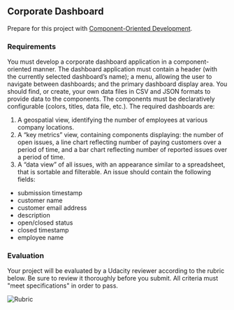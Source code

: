 ## Corporate Dashboard

Prepare for this project with [Component-Oriented Development](https://www.udacity.com/ud895).

### Requirements

You must develop a corporate dashboard application in a component-oriented manner. The dashboard application must contain a header (with the currently selected dashboard’s name); a menu, allowing the user to navigate between dashboards; and the primary dashboard display area. You should find, or create, your own data files in CSV and JSON formats to provide data to the components. The components must be declaratively configurable (colors, titles, data file, etc.). The required dashboards are:

1. A geospatial view, identifying the number of employees at various company locations.
2. A “key metrics” view, containing components displaying: the number of open issues, a line chart reflecting number of paying customers over a period of time, and a bar chart reflecting number of reported issues over a period of time.
3. A “data view” of all issues, with an appearance similar to a spreadsheet, that is sortable and filterable. An issue should contain the following fields:
* submission timestamp
* customer name
* customer email address
* description
* open/closed status
* closed timestamp
* employee name

### Evaluation

Your project will be evaluated by a Udacity reviewer according to the rubric below. Be sure to review it thoroughly before you submit. All criteria must "meet specifications" in order to pass.

![Rubric](http://i.imgur.com/DIGlSY7.png)
